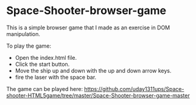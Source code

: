 # Space-Shooter-browser-game

This is a simple browser game that I made as an exercise in DOM manipulation.

To play the game:
  - Open the index.html file.
  - Click the start button.
  - Move the ship up and down with the up and down arrow keys.
  - fire the laser with the space bar.
  
  The game can be played here: 
  https://github.com/uday1311ups/Space-shooter-HTML5game/tree/master/Space-Shooter-browser-game-master
 

 

